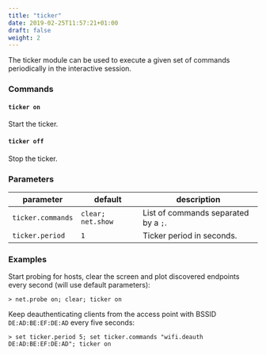 ```yaml
---
title: "ticker"
date: 2019-02-25T11:57:21+01:00
draft: false
weight: 2
---
```


The ticker module can be used to execute a given set of commands periodically in the interactive session. 

### Commands

#### `ticker on`

Start the ticker.

#### `ticker off` 

Stop the ticker.

### Parameters

| parameter | default | description |
|-----------|---------|-------------|
| `ticker.commands` | `clear; net.show` | List of commands separated by a `;`. | 
| `ticker.period` | `1` | Ticker period in seconds. |

### Examples

Start probing for hosts, clear the screen and plot discovered endpoints every second (will use default parameters):

```
> net.probe on; clear; ticker on
```

Keep deauthenticating clients from the access point with BSSID `DE:AD:BE:EF:DE:AD` every five seconds:

```
> set ticker.period 5; set ticker.commands "wifi.deauth DE:AD:BE:EF:DE:AD"; ticker on
```

